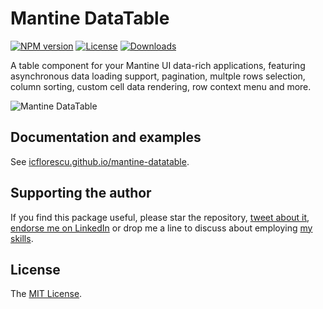 # Mantine DataTable

[![NPM version][npm-image]][npm-url]
[![License][license-image]][license-url]
[![Downloads][downloads-image]][downloads-url]

A table component for your Mantine UI data-rich applications, featuring asynchronous data loading support, pagination, multple rows selection, column sorting, custom cell data rendering, row context menu and more.

![Mantine DataTable](https://user-images.githubusercontent.com/581999/187723353-0e082dbc-925b-4d0d-a14e-94c00073ee08.png)

## Documentation and examples

See [icflorescu.github.io/mantine-datatable](https://icflorescu.github.io/mantine-datatable/).

## Supporting the author

If you find this package useful, please star the repository, [tweet about it](http://twitter.com/share?text=Build%20data-rich%20React%20applications%20with%20Mantine%20DataTable&url=https%3A%2F%2Fgithub.com%2Ficflorescu%2Fmantine-datatable&hashtags=mantine%2Cdatatable%2Cdatagrid%2Creact&via=icflorescu), [endorse me on LinkedIn](https://www.linkedin.com/in/icflorescu) or drop me a line to discuss about employing [my skills](https://github.com/icflorescu).

## License

The [MIT License](https://github.com/icflorescu/mantine-datatable/blob/master/LICENSE).

[npm-image]: https://img.shields.io/npm/v/mantine-datatable.svg?style=flat-square
[npm-url]: https://npmjs.org/package/mantine-datatable
[license-image]: http://img.shields.io/npm/l/mantine-datatable.svg?style=flat-square
[license-url]: LICENSE
[downloads-image]: http://img.shields.io/npm/dm/mantine-datatable.svg?style=flat-square
[downloads-url]: https://npmjs.org/package/mantine-datatable
